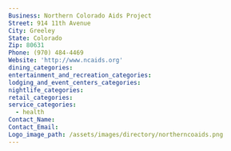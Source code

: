 ```yaml
---
Business: Northern Colorado Aids Project
Street: 914 11th Avenue
City: Greeley
State: Colorado
Zip: 80631
Phone: (970) 484-4469
Website: 'http://www.ncaids.org'
dining_categories:
entertainment_and_recreation_categories:
lodging_and_event_centers_categories:
nightlife_categories:
retail_categories:
service_categories:
  - health
Contact_Name:
Contact_Email:
Logo_image_path: /assets/images/directory/northerncoaids.png
---
```



